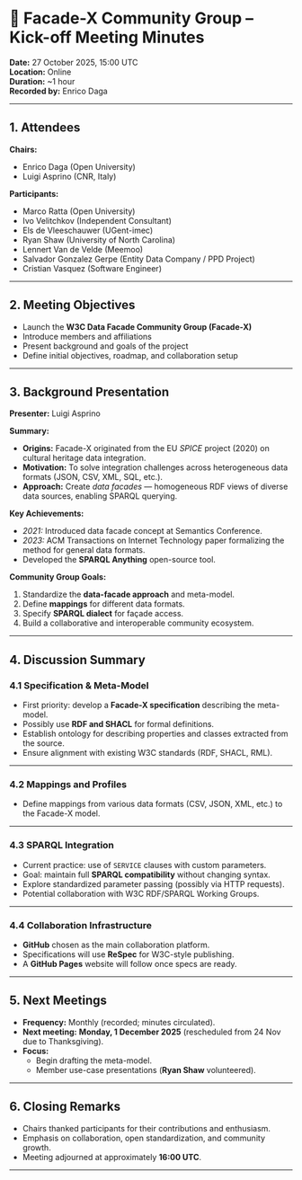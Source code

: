 # 🧩 Facade-X Community Group – Kick-off Meeting Minutes
**Date:** 27 October 2025, 15:00 UTC  
**Location:** Online  
**Duration:** ~1 hour  
**Recorded by:** Enrico Daga  

---

## 1. Attendees

**Chairs:**  
- Enrico Daga (Open University)  
- Luigi Asprino (CNR, Italy)  

**Participants:**  
- Marco Ratta (Open University)  
- Ivo Velitchkov (Independent Consultant)  
- Els de Vleeschauwer (UGent-imec)  
- Ryan Shaw (University of North Carolina)  
- Lennert Van de Velde (Meemoo)  
- Salvador Gonzalez Gerpe (Entity Data Company / PPD Project)  
- Cristian Vasquez (Software Engineer)  

---

## 2. Meeting Objectives
- Launch the **W3C Data Facade Community Group (Facade-X)**  
- Introduce members and affiliations  
- Present background and goals of the project  
- Define initial objectives, roadmap, and collaboration setup  

---

## 3. Background Presentation

**Presenter:** Luigi Asprino  

**Summary:**
- **Origins:** Facade-X originated from the EU *SPICE* project (2020) on cultural heritage data integration.  
- **Motivation:** To solve integration challenges across heterogeneous data formats (JSON, CSV, XML, SQL, etc.).  
- **Approach:** Create *data facades* — homogeneous RDF views of diverse data sources, enabling SPARQL querying.  

**Key Achievements:**
- *2021:* Introduced data facade concept at Semantics Conference.  
- *2023:* ACM Transactions on Internet Technology paper formalizing the method for general data formats.  
- Developed the **SPARQL Anything** open-source tool.  

**Community Group Goals:**
1. Standardize the **data-facade approach** and meta-model.  
2. Define **mappings** for different data formats.  
3. Specify **SPARQL dialect** for façade access.  
4. Build a collaborative and interoperable community ecosystem.  

---

## 4. Discussion Summary

### 4.1 Specification & Meta-Model
- First priority: develop a **Facade-X specification** describing the meta-model.  
- Possibly use **RDF and SHACL** for formal definitions.  
- Establish ontology for describing properties and classes extracted from the source.  
- Ensure alignment with existing W3C standards (RDF, SHACL, RML).  

---

### 4.2 Mappings and Profiles
- Define mappings from various data formats (CSV, JSON, XML, etc.) to the Facade-X model.  
---

### 4.3 SPARQL Integration
- Current practice: use of `SERVICE` clauses with custom parameters.  
- Goal: maintain full **SPARQL compatibility** without changing syntax.  
- Explore standardized parameter passing (possibly via HTTP requests).  
- Potential collaboration with W3C RDF/SPARQL Working Groups.  
---

### 4.4 Collaboration Infrastructure
- **GitHub** chosen as the main collaboration platform.  
- Specifications will use **ReSpec** for W3C-style publishing.  
- A **GitHub Pages** website will follow once specs are ready.  
---

## 5. Next Meetings
- **Frequency:** Monthly (recorded; minutes circulated).  
- **Next meeting:** **Monday, 1 December 2025** (rescheduled from 24 Nov due to Thanksgiving).  
- **Focus:**  
  - Begin drafting the meta-model.  
  - Member use-case presentations (**Ryan Shaw** volunteered).  

---

## 6. Closing Remarks
- Chairs thanked participants for their contributions and enthusiasm.  
- Emphasis on collaboration, open standardization, and community growth.  
- Meeting adjourned at approximately **16:00 UTC**.

---
